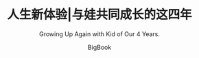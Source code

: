 ---
layout: post
title: "人生新体验|与娃共同成长的这四年"
subtitle: 'Growing Up Again with Kid of Our 4 Years.'
author: "BigBook"
header-style: text
hidden: true
tags:
  - Life
  - 生活
---